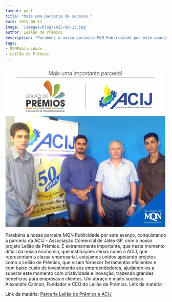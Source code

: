 ```yaml
---
layout: post
title: "Mais uma parceria de sucesso."
date: 2015-08-13
image: '/images/blog/2015-08-13.jpg'
author: Leilão de Prêmios
description: "Parabéns a nossa parceira MQN Publicidade por este avanço, conquistando a parceria da ACIJ - Associação Comercial de Jales-SP"
tags:
- MQNPublicidade
- Leilão de Prêmios
---
```


![Alt text](/images/blog/2015-08-13.jpg "Parceria ACIJ")

Parabéns a nossa parceira MQN Publicidade por este avanço, conquistando a parceria da ACIJ - Associação Comercial de Jales-SP, com o nosso projeto Leilão de Prêmios. É extremamente importante, que neste momento difícil da nossa economia, que instituições sérias como a ACIJ, que representam a classe empresarial, estejamos unidos apoiando projetos como o Leilão de Prêmios, que visam fornecer ferramentas eficientes e com baixo custo de investimento aos empreendedores, ajudando-os a superar este momento com criatividade e inovação, trazendo grandes benefícios para empresas e clientes. Um abraço e muito sucesso. Alexandre Calmon, Fundador e CEO do Leilão de Prêmios.
Link da matéria:  

Link da matéria: [Parceria Leilão de Prêmios e ACIJ](https://www.facebook.com/leilaodepremiosjales/photos/a.1615448748730680.1073741828.1613281845614037/1620084144933807/?type=1&theater)
